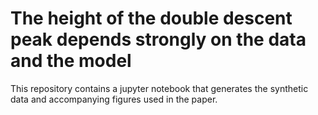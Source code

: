 # The height of the double descent peak depends strongly on the data and the model
This repository contains a jupyter notebook that generates the synthetic data and accompanying figures used in the paper.


